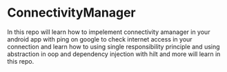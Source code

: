 # ConnectivityManager
In this repo will learn how to impelement connectivity amanager in your android app with ping on google to check internet access in your connection and learn how to using single responsibility principle and using abstraction in oop and dependency injection with hilt and more will learn in this repo.
